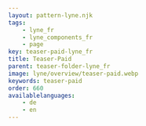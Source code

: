 ```yaml
---
layout: pattern-lyne.njk
tags: 
    - lyne_fr
    - lyne_components_fr
    - page
key: teaser-paid-lyne_fr
title: Teaser-Paid
parent: teaser-folder-lyne_fr
image: lyne/overview/teaser-paid.webp
keywords: teaser-paid
order: 660
availablelanguages: 
    - de
    - en
---
```

